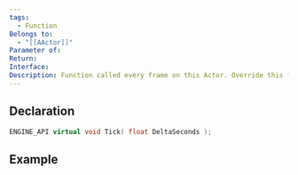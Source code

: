 ```yaml
---
tags:
  - Function
Belongs to:
  - "[[AActor]]"
Parameter of: 
Return: 
Interface: 
Description: Function called every frame on this Actor. ​Override this function to implement custom logic to be executed every frame.
---
```


## Declaration

```cpp
ENGINE_API virtual void Tick( float DeltaSeconds );
```

## Example

```cpp
```

